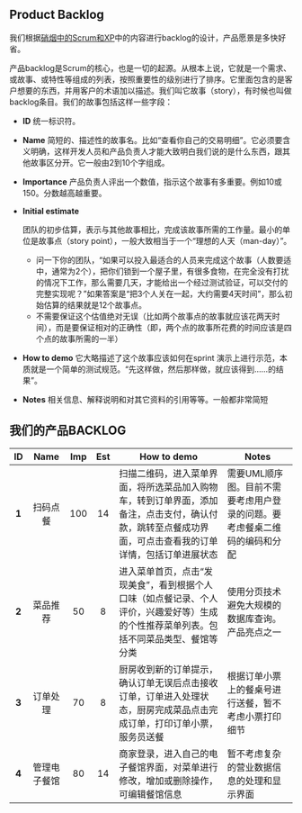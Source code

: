 ## Product Backlog

我们根据[硝烟中的Scrum和XP](http://www.infoq.com/cn/minibooks/scrum-xp-from-the-trenches)中的内容进行backlog的设计，产品愿景是多快好省。

产品backlog是Scrum的核心，也是一切的起源。从根本上说，它就是一个需求、或故事、或特性等组成的列表，按照重要性的级别进行了排序。它里面包含的是客户想要的东西，并用客户的术语加以描述。我们叫它故事（story），有时候也叫做backlog条目。我们的故事包括这样一些字段：

-   **ID** 统一标识符。

-   **Name** 简短的、描述性的故事名。比如“查看你自己的交易明细”。它必须要含义明确，这样开发人员和产品负责人才能大致明白我们说的是什么东西，跟其他故事区分开。它一般由2到10个字组成。

-   **Importance** 产品负责人评出一个数值，指示这个故事有多重要。例如10或150。分数越高越重要。

-   **Initial estimate**

     团队的初步估算，表示与其他故事相比，完成该故事所需的工作量。最小的单位是故事点（story point），一般大致相当于一个“理想的人天（man-day）”。

    -   问一下你的团队，“如果可以投入最适合的人员来完成这个故事（人数要适中，通常为2个），把你们锁到一个屋子里，有很多食物，在完全没有打扰的情况下工作，那么需要几天，才能给出一个经过测试验证，可以交付的完整实现呢？”如果答案是“把3个人关在一起，大约需要4天时间”，那么初始估算的结果就是12个故事点。
    -   不需要保证这个估值绝对无误（比如两个故事点的故事就应该花两天时间），而是要保证相对的正确性（即，两个点的故事所花费的时间应该是四个点的故事所需的一半）

-   **How to demo** 它大略描述了这个故事应该如何在sprint 演示上进行示范，本质就是一个简单的测试规范。“先这样做，然后那样做，就应该得到……的结果”。

-   **Notes** 相关信息、解释说明和对其它资料的引用等等。一般都非常简短

## 我们的产品BACKLOG

| ID | Name | Imp | Est | How to demo | Notes |
| :--: | :--: | :--: | :--: | ----------- | ------------ |
| **1** | 扫码点餐 | 100 | 14 | 扫描二维码，进入菜单界面，将所选菜品加入购物车，转到订单界面，添加备注，点击支付，确认付款，跳转至点餐成功界面，可点击查看我的订单详情，包括订单进展状态 | 需要UML顺序图。目前不需要考虑用户登录的问题。要考虑餐桌二维码的编码和分配 |
| **2** | 菜品推荐 | 50 | 8 | 进入菜单首页，点击“发现美食”，看到根据个人口味（如点餐记录、个人评价，兴趣爱好等）生成的个性推荐菜单列表。包括不同菜品类型、餐馆等分类 | 使用分页技术避免大规模的数据库查询。产品亮点之一 |
| **3** | 订单处理 | 70 | 8 | 厨房收到新的订单提示，确认订单无误后点击接收订单，订单进入处理状态，厨房完成菜品点击完成订单，打印订单小票，服务员送餐 | 根据订单小票上的餐桌号进行送餐，暂不考虑小票打印细节 |
| **4** | 管理电子餐馆 | 80 | 14 | 商家登录，进入自己的电子餐馆界面，对菜单进行修改，增加或删除操作，可编辑餐馆信息 | 暂不考虑复杂的营业数据信息的处理和显示界面 |
